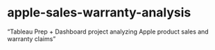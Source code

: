 # apple-sales-warranty-analysis
“Tableau Prep + Dashboard project analyzing Apple product sales and warranty claims”
